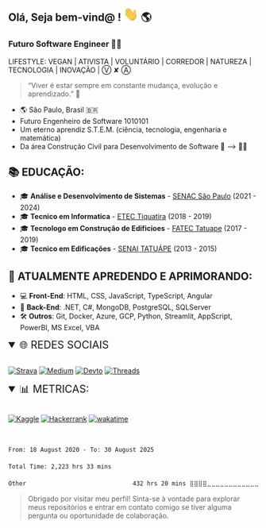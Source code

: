 ## Olá,  Seja bem-vind@  !  <img src="https://raw.githubusercontent.com/LeonardoDSSilva/LeonardoDSSilva/master/sources/wave.gif" width="30px"> 🌎

### Futuro Software Engineer 👨‍💻
LIFESTYLE: VEGAN | ATIVISTA | VOLUNTÁRIO | CORREDOR | NATUREZA | TECNOLOGIA | INOVAÇÃO | Ⓥ ✘ Ⓐ
> “Viver é estar sempre em constante mudança, evolução e aprendizado.” 🚀
- 🌎 São Paulo, Brasil 🇧🇷
- Futuro Engenheiro de Software 1010101
- Um eterno aprendiz S.T.E.M. (ciência, tecnologia, engenharia e matemática)
- Da área Construção Civil para Desenvolvimento de Software 👷 --> 👨‍💻

## 📚 EDUCAÇÃO:
- 🎓 **Análise e Desenvolvimento de Sistemas** - [SENAC São Paulo](https://www.sp.senac.br/) (2021 - 2024)
- 🎓 **Tecnico em Informatica** - [ETEC Tiquatira](https://www.etecdetiquatira.com.br/) (2018 - 2019) 
- 🎓 **Tecnologo em Construção de Edificioes** - [FATEC Tatuape](https://www.fatectatuape.edu.br/h/) (2017 - 2019)
- 🎓 **Tecnico em Edificações** - [SENAI TATUÁPE](https://sp.senai.br/unidade/construcaocivil) (2013 - 2015)

## 🌱 ATUALMENTE APREDENDO E APRIMORANDO:
- 💻 **Front-End**: HTML, CSS, JavaScript, TypeScript, Angular
- 🔧 **Back-End**: .NET, C#, MongoDB, PostgreSQL, SQLServer
- 🛠️ **Outros**: Git, Docker, Azure, GCP, Python, Streamlit, AppScript, PowerBI, MS Excel, VBA

<!-- 
<details open>
  <summary style="font-size: 1.5em; list-style-type: '🔧 '"> SKILLS</summary>
  
 <summary style="font-size: 1.5em; list-style-type: '🔧 '"> FRONT-END</summary>
  
  [![HTML5](https://img.shields.io/badge/HTML5-E34F26?style=for-the-badge&logo=html5&logoColor=white)](https://developer.mozilla.org/pt-BR/docs/Web/HTML/HTML5)
  [![CSS3](https://img.shields.io/badge/CSS3-1572B6?style=for-the-badge&logo=css3&logoColor=white)](https://developer.mozilla.org/pt-BR/docs/Web/CSS)
  [![SASS](https://img.shields.io/badge/Sass-CC6699?style=for-the-badge&logo=sass&logoColor=white)](https://sass-lang.com/)
  [![JAVASCRIPT](https://img.shields.io/badge/JavaScript-F7DF1E?style=for-the-badge&logo=javascript&logoColor=black)](https://developer.mozilla.org/pt-BR/docs/Web/JavaScript)
  [![TYPESCRIPT](https://img.shields.io/badge/TypeScript-007ACC?style=for-the-badge&logo=typescript&logoColor=white)](https://www.typescriptlang.org/)
  [![ANGULAR](https://img.shields.io/badge/Angular-DD0031?style=for-the-badge&logo=angular&logoColor=white)](https://angular.io/)
  <!-- [![STYLED-COMPONENTS](https://img.shields.io/badge/styled--components-DB7093?style=for-the-badge&logo=styled-components&logoColor=white)](https://styled-components.com/) -->
  <!-- [![STYLED-SYSTEM](https://img.shields.io/badge/styled--system-DB7093?style=for-the-badge&logo=styled-system&logoColor=white)](https://styled-system.com/) -->
  <!-- [![STORYBOOK](https://img.shields.io/badge/storybook-FF4785?style=for-the-badge&logo=storybook&logoColor=white)](https://storybook.js.org/) -->
<!-- 
  <summary style="font-size: 1.5em; list-style-type: '🔧 '"> BACK-END</summary>
  
  [![DOTNET](https://img.shields.io/badge/.NET-512BD4?style=for-the-badge&logo=.net&logoColor=white)](https://dotnet.microsoft.com/)
  [![C#](https://img.shields.io/badge/C%23-239120?style=for-the-badge&logo=c-sharp&logoColor=white)](https://docs.microsoft.com/pt-br/dotnet/csharp/)
  [![JAVA](https://img.shields.io/badge/Java-007396?style=for-the-badge&logo=java&logoColor=white)](https://www.java.com/pt-BR/)
  [![SPRING](https://img.shields.io/badge/Spring-6DB33F?style=for-the-badge&logo=spring&logoColor=white)](https://spring.io/)
  [![MONGODB](https://img.shields.io/badge/MongoDB-47A248?style=for-the-badge&logo=mongodb&logoColor=white)](https://www.mongodb.com/)
  [![POSTGRESQL](https://img.shields.io/badge/PostgreSQL-316192?style=for-the-badge&logo=postgresql&logoColor=white)](https://www.postgresql.org/)
  [![SQLSERVER](https://img.shields.io/badge/Microsoft_SQL_Server-CC2927?style=for-the-badge&logo=microsoft-sql-server&logoColor=white)](https://www.microsoft.com/pt-br/sql-server)
  [![MYSQL](https://img.shields.io/badge/MySQL-00000F?style=for-the-badge&logo=mysql&logoColor=white)](https://www.mysql.com/)

  <summary style="font-size: 1.5em; list-style-type: '🔧 '"> OUTROS</summary>
  
  [![GIT](https://img.shields.io/badge/Git-F05032?style=for-the-badge&logo=git&logoColor=white)](https://git-scm.com/)
  [![GITHUB](https://img.shields.io/badge/GitHub-181717?style=for-the-badge&logo=github&logoColor=white)](https://github.com/)
  [![DOCKER](https://img.shields.io/badge/Docker-2496ED?style=for-the-badge&logo=docker&logoColor=white)](https://www.docker.com/)
  [![AZURE](https://img.shields.io/badge/Microsoft_Azure-0089D6?style=for-the-badge&logo=microsoft-azure&logoColor=white)](https://azure.microsoft.com/pt-br/)
  [![GCP](https://img.shields.io/badge/Google_Cloud-4285F4?style=for-the-badge&logo=google-cloud&logoColor=white)](https://cloud.google.com/)
  [![EXCEL](https://img.shields.io/badge/Microsoft_Excel-217346?style=for-the-badge&logo=microsoft-excel&logoColor=white)](https://www.microsoft.com/pt-br/microsoft-365/excel)
  [![PROJECT](https://img.shields.io/badge/Microsoft_Project-217346?style=for-the-badge&logo=microsoft-project&logoColor=white)](https://www.microsoft.com/pt-br/microsoft-365/project/project-management-software)
  [![VBA](https://img.shields.io/badge/VBA-217346?style=for-the-badge&logo=microsoft-vba&logoColor=white)](https://docs.microsoft.com/pt-br/office/vba/api/overview/excel)
  [![POWERBI](https://img.shields.io/badge/PowerBI-F2C811?style=for-the-badge&logo=powerbi&logoColor=white)](https://powerbi.microsoft.com/pt-br/)
  [![PYTHON](https://img.shields.io/badge/Python-3776AB?style=for-the-badge&logo=python&logoColor=white)](https://www.python.org/)
  [![STEAMLIT](https://img.shields.io/badge/Streamlit-FF4B4B?style=for-the-badge&logo=streamlit&logoColor=white)](https://streamlit.io/)
  [![APPSCRIPT](https://img.shields.io/badge/AppScript-4285F4?style=for-the-badge&logo=google-apps-script&logoColor=white)](https://developers.google.com/apps-script)
</details> -->

<details open>
 <summary style="font-size: 1.5em;">🌐 REDES SOCIAIS</summary>
</br>

[![Strava](https://img.shields.io/badge/Strava-FC4C02?style=for-the-badge&logo=strava&logoColor=white)](https://www.strava.com/athletes/51894739)
[![Medium](https://img.shields.io/badge/Medium-12100E?style=for-the-badge&logo=medium&logoColor=white)](https://medium.com/@LeonardoDSSilva)
[![Devto](https://img.shields.io/badge/Dev.to-0A0A0A?style=for-the-badge&logo=dev.to&logoColor=white)](https://dev.to/LeonardoDSSilva)
[![Threads](https://img.shields.io/static/v1?style=for-the-badge&message=Threads&color=000000&logo=Threads&logoColor=FFFFFF&label=)](https://www.threads.net/@leonardodssilva_)
<!-- [![Discord](https://img.shields.io/badge/Discord-7289DA?style=for-the-badge&logo=discord&logoColor=white)](https://discordapp.com/users/LeonardoDSSilva#2633) -->
<!-- [![Twitch](https://img.shields.io/badge/Twitch-9146FF?style=for-the-badge&logo=twitch&logoColor=white)](https://www.twitch.tv/LeonardoDSSilva) -->
</details>

<details open>
  <summary style="font-size: 1.5em;">📊 METRICAS:</summary>
</br>

[![Kaggle](https://img.shields.io/badge/Kaggle-20BEFF?style=for-the-badge&logo=kaggle&logoColor=white)](https://www.kaggle.com/LeonardoDSSilva)
[![Hackerrank](https://img.shields.io/badge/Hackerrank-2EC866?style=for-the-badge&logo=hackerrank&logoColor=white)](https://www.hackerrank.com/LeonardoDSSilva)
[![wakatime](https://wakatime.com/badge/user/ed07c057-7612-48d8-8d8f-709027010b97.svg?style=for-the-badge)](https://wakatime.com/@ed07c057-7612-48d8-8d8f-709027010b97 "Ao infinito e além! 🚀") 
<!-- [![LeetCode](https://img.shields.io/badge/LeetCode-FFA116?style=for-the-badge&logo=leetcode&logoColor=white)](https://leetcode.com/LeonardoDSSilva/)
[![CodeSignal](https://img.shields.io/badge/CodeSignal-333333?style=for-the-badge&logo=CodeSignal&logoColor=white)](https://app.codesignal.com/profile/LeonardoDSSilva)
[![CodeWars](https://img.shields.io/badge/CodeWars-B1361E?style=for-the-badge&logo=codewars&logoColor=white)](https://www.codewars.com/users/LeonardoDSSilva) -->
</br>
<!--START_SECTION:waka-->

```txt
From: 18 August 2020 - To: 30 August 2025

Total Time: 2,223 hrs 33 mins

Other                              432 hrs 20 mins ⣿⣿⣿⣿⣀⣀⣀⣀⣀⣀⣀⣀⣀⣀⣀⣀⣀⣀⣀⣀⣀⣀⣀⣀⣀   16.28 %
```

<!--END_SECTION:waka-->
</details>

> Obrigado por visitar meu perfil! Sinta-se à vontade para explorar meus repositórios e entrar em contato comigo se tiver alguma pergunta ou oportunidade de colaboração.